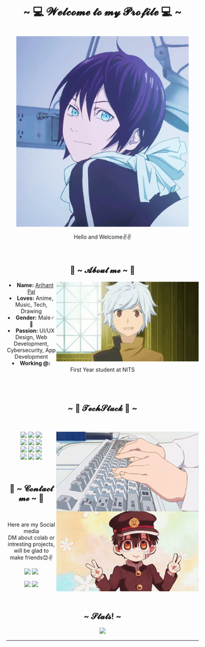 <body>
    <center>
  <h1 align="center">~ 💻 𝓦𝓮𝓵𝓬𝓸𝓶𝓮 𝓽𝓸 𝓶𝔂 𝓟𝓻𝓸𝓯𝓲𝓵𝓮 💻 ~</h1>
  <br>
  <div align="center">
  <!-- <a href="https://discord.com/users/202740603790819328" > -->
    <a href="https://www.instagram.com/arihant09/" >
     <img src="Assets/yato.gif"  />
    </a>
    <br>
    <p>Hello and Welcome✌️✌️</p>
  </div>
   <br>
      <div align="center">
  <!-- <img src="https://i.imgur.com/jx17oHT.gif"> -->
        </div>
  <div>
  <h2 align="center"> 🦊 ~ 𝓐𝓫𝓸𝓾𝓽 𝓶𝓮 ~ 🦊 </h2>
    <div align="center">
  <img src="Assets/Bell.gif" align="right" width="373.5px" height="208.5px">
    </div>
  <li>
   <b>Name:</b> <a href=' https://discord.com/channels/@me' target=_blank>Arihant Pal</a></li>
  <li>
  <b>Loves:</b> Anime, Music, Tech, Drawing
  </li>
  <li>
  <b>Gender:</b> Male♂️👨
  </li>
  <li>
  <b>Passion:</b> UI/UX Design, Web Development, Cybersecurity, App Development
  </li>
  <li>
  <b>Working @:</b> First Year student at NITS
  </li>
  <br><br><br>
  </div>
  <div>
  <h2 align="center">            ~ 📇 𝓣𝓮𝓬𝓱𝓢𝓽𝓪𝓬𝓴 📇 ~</h2>
   <br>
  <p>
    <div align="center">
  <img src="Assets/kobayashi-dragon.gif" align="right" width="373.5px" height="208.5px">
    </div>
  </div>
  <div>
   <p align="center"><img src="https://img.shields.io/badge/Python-3776AB?style=for-the-badge&logo=python&logoColor=white"/> <img src="https://img.shields.io/badge/html5%20-%23E34F26.svg?&style=for-the-badge&logo=html5&logoColor=white"/> <img src="https://img.shields.io/badge/css3%20-%231572B6.svg?&style=for-the-badge&logo=css3&logoColor=white"/><br>
    <img src="https://img.shields.io/badge/Sass-CC6699?style=for-the-badge&logo=sass&logoColor=white"/> <img src="https://img.shields.io/badge/javascript%20-%23323330.svg?&style=for-the-badge&logo=javascript&logoColor=%23F7DF1E"/> <img src="https://img.shields.io/badge/git%20-%23F05033.svg?&style=for-the-badge&logo=git&logoColor=white"/> <br>
    <img src="https://img.shields.io/badge/Kali_Linux-557C94?style=for-the-badge&logo=kali-linux&logoColor=white"/> <img src="https://img.shields.io/badge/Dart-0175C2?style=for-the-badge&logo=dart&logoColor=white"/> <img src="https://img.shields.io/badge/Flutter-02569B?style=for-the-badge&logo=flutter&logoColor=white"/> <br>
    <img src="https://img.shields.io/badge/Django-092E20?style=for-the-badge&logo=django&logoColor=white"/> <img src="https://img.shields.io/badge/C%2B%2B-00599C?style=for-the-badge&logo=c%2B%2B&logoColor=white"/> <img src="https://img.shields.io/badge/MySQL-00000F?style=for-the-badge&logo=mysql&logoColor=white"/> <br>
   </p>
   <br>
   <h2 align="center">                   📝 ~ 𝓒𝓸𝓷𝓽𝓪𝓬𝓽 𝓶𝓮 ~ 📝</h2>
   <img src="Assets/Vsign.gif" align="right" width="373.5px" height="208.5px">
   <br>
   <p align="center">Here are my Social media <br>
       DM about colab or intresting projects, will be glad to make friends😊✌️</p>
   <p align="center"><a href="https://twitter.com/Arihant1009" target="_blank"><img src="https://img.shields.io/badge/Arihant1009%20-%231DA1F2.svg?&style=for-the-badge&logo=Twitter&logoColor=white"/></a> <a href="https://discord.com/users/660595621454938132" target="_blank"><img src="https://img.shields.io/badge/Deku_09%20-%237289DA.svg?&style=for-the-badge&logo=discord&logoColor=white"/></a></p>
   <p align="center">  <a href="https://stackoverflow.com/users/19470441/arihant-pal" target="_blank"><img src="https://img.shields.io/badge/Arihant pal%20-EC5800?style=for-the-badge&logo=stack-overflow&logoColor=white"/></a> <a href="https://www.linkedin.com/in/arihant-pal-2b8714228/" target="_blank"><img src="https://img.shields.io/badge/Arihant Pal-0077B5?style=for-the-badge&logo=linkedin&logoColor=white"/></a></p>
</div>
<br>
<div>
   <div>
       <h2 align="center"> ~ 𝓢𝓽𝓪𝓽𝓼! ~ </h2>
       <div align="center">
           <img src="https://github-readme-stats.vercel.app/api?username=Arihant1009&theme=blue-green">
       </div>
       <hr>
   </div>
</div>
</body>
   

